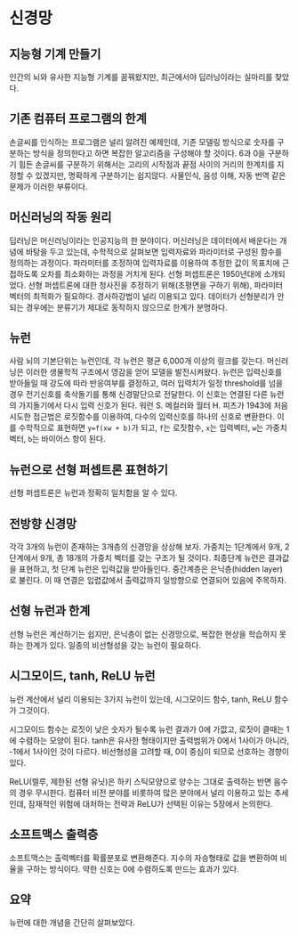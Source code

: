 # 신경망

## 지능형 기계 만들기

인간의 뇌와 유사한 지능형 기계를 꿈꿔왔지만, 최근에서야 딥러닝이라는 실마리를 찾았다.

## 기존 컴퓨터 프로그램의 한계

손글씨를 인식하는 프로그램은 널리 알려진 예제인데, 기존 모델링 방식으로 숫자를 구분하는 방식을 정의한다고 하면 복잡한 알고리즘을 구성해야 할 것이다. 6과 0을 구분하기 힘든 손글씨를 구분하기 위해서는 고리의 시작점과 끝점 사이의 거리의 한계치를 지정할 수 있겠지만, 명확하게 구분하기는 쉽지않다. 사물인식, 음성 이해, 자동 번역 같은 문제가 이러한 부류이다.

## 머신러닝의 작동 원리

딥러닝은 머신러닝이라는 인공지능의 한 분야이다. 머신러닝은 데이터에서 배운다는 개념에 바탕을 두고 있는데, 수학적으로 살펴보면 입력자료와 파라미터로 구성된 함수를 정의하는 과정이다. 파라미터를 조정하여 입력자료를 이용하여 추정한 값이 목표치에 근접하도록 오차를 최소화하는 과정을 거치게 된다. 선형 퍼셉트론은 1950년대에 소개되었다. 선형 퍼셉트론에 대한 청사진을 추정하기 위해(초평면을 구하기 위해), 파라미터 벡터의 최적화가 필요하다. 경사하강법이 널리 이용되고 있다. 데이터가 선형분리가 안되는 경우에는 분류기가 제대로 동작하지 않으므로 한계가 분명하다.

## 뉴런

사람 뇌의 기본단위는 뉴런인데, 각 뉴런은 평균 6,000개 이상의 링크를 갖는다. 머신러닝은 이러한 생물학적 구조에서 영감을 얻어 모델을 발전시켜왔다. 뉴런은 입력신호를 받아들일 때 강도에 따라 반응여부를 결정하고, 여러 입력치가 일정 threshold를 넘을 경우 전기신호를 축삭돌기를 통해 신경말단으로 전달한다. 이 신호는 연결된 다른 뉴런의 가지돌기에서 다시 입력 신호가 된다. 워런 S. 메컬러와 월터 H. 피츠가 1943에 처음 시도한 접근법은 로짓함수를 이용하여, 다수의 입력신호를 하나의 신호로 변환한다. 이를 수학적으로 표현하면 `y=f(xw + b)`가 되고, `f`는 로짓함수, `x`는 입력벡터, `w`는 가중치 벡터, `b`는 바이어스 항이 된다.

## 뉴런으로 선형 퍼셉트론 표현하기

선형 퍼셉트론은 뉴런과 정확히 일치함을 알 수 있다.

## 전방향 신경망

각각 3개의 뉴런이 존재하는 3개층의 신경망을 상상해 보자. 가중치는 1단계에서 9개, 2단계에서 9개, 총 18개의 가중치 벡터를 갖는 구조가 될 것이다. 최종단계 뉴런은 결과값을 표현하고, 첫 단계 뉴런은 입력값을 받아들인다. 중간계층은 은닉층(hidden layer)로 불린다. 이 때 연결은 입렵값에서 출력값까지 일방향으로 연결되어 있음에 주목하자.

## 선형 뉴런과 한계

선형 뉴런은 계산하기는 쉽지만, 은닉층이 없는 신경망으로, 복잡한 현상을 학습하지 못하는 한계가 있다. 일종의 비선형성을 갖는 뉴런이 필요하다.

## 시그모이드, tanh, ReLU 뉴런

뉴런 계산에서 널리 이용되는 3가지 뉴런이 있는데, 시그모이드 함수, tanh, ReLU 함수가 그것이다.

시그모이드 함수는 로짓이 낮은 숫자가 될수록 뉴런 결과가 0에 가깞고, 로짓이 클때는 1에 수렴하는 모양이 된다. tanh은 유사한 형태이지만 출력범위가 0에서 1사이가 아니라, -1에서 1사이인 것이 다르다. 비선형성을 고려할 때, 0이 중심이 되므로 선호하는 경향이 있다.

ReLU(렐루, 제한된 선형 유닛)은 하키 스틱모양으로 양수는 그대로 출력하는 반면 음수의 경우 무시한다. 컴퓨터 비전 분야를 비롯하여 많은 분야에서 널리 이용하고 있는 추세인데, 잠재적인 위험에 대처하는 전략과 ReLU가 선택된 이유는 5장에서 논의한다.

## 소프트맥스 출력층

소프트맥스는 출력벡터를 확률분포로 변환해준다. 지수의 자승형태로 값을 변환하여 비율을 구하는 방식이다. 약한 신호는 0에 수렴하도록 만드는 효과가 있다.

## 요약

뉴런에 대한 개념을 간단히 살펴보았다.